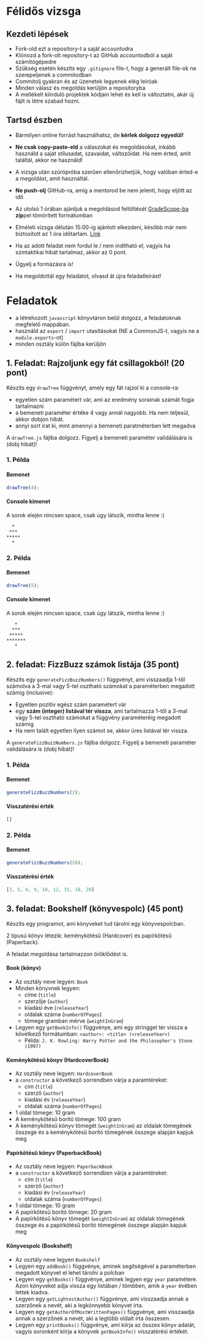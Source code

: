 # Félidős vizsga

## Kezdeti lépések

- Fork-old ezt a repository-t a saját accountodra
- Klónozd a fork-olt repository-t az GitHub accountodból a saját számítógépedre
- Szükség esetén készíts egy `.gitignore` file-t, hogy a generált file-ok ne szerepeljenek
  a commitodban
- Commitolj gyakran és az üzenetek legyenek elég leíróak
- Minden válasz és megoldás kerüljön a repositoryba
- A mellékelt kiinduló projektek kódjain lehet és kell is változtatni, akár új fájlt is létre szabad hozni.

## Tartsd észben

- Bármilyen online forrást használhatsz, de **kérlek dolgozz egyedül!**

- **Ne csak copy-paste-eld** a válaszokat és megoldásokat,
  inkább használd a saját stílusadat, szavaidat, változóidat.
  Ha nem érted, amit találtál, akkor ne használd!

- A vizsga után szúrópróba szerűen ellenőrizhetjük, hogy valóban érted-e a megoldást, amit használtál.

- **Ne push-olj** GitHub-ra, amíg a mentorod be nem jelenti, hogy eljött az idő

- Az utolsó 1 órában ajánljuk a megoldásod feltöltését
  [GradeScope-ba](https://www.gradescope.com/courses/328822/assignments/1651665) **zip**pel tömörített formátumban
  
- Elméleti vizsga délután 15:00-ig ajánlott elkezdeni, később már nem biztosított az 1 óra időtartam. [Link](https://www.gradescope.com/courses/328822/assignments/1705310)

- Ha az adott feladat nem fordul le / nem indítható el, vagyis ha szintaktikai hibát tartalmaz, akkor az 0 pont.

- Ügyelj a formázásra is!

- Ha megoldottál egy feladatot, olvasd át újra feladatleírást!

# Feladatok

- a létrehozott `javascript` könyvtáron belül dolgozz, a feladatoknak megfelelő mappában.
- használd az `export` / `import` utasításokat (NE a CommonJS-t, vagyis ne a `module.exports`-ot)
- minden osztály külön fájlba kerüljön

## 1. Feladat: Rajzoljunk egy fát csillagokból! (20 pont)

Készíts egy `drawTree` függvényt, amely egy fát rajzol ki a console-ra:
- egyetlen szám paramétert vár, ami az eredmény sorainak számát fogja tartalmazni
- a bemeneti paraméter értéke 4 vagy annál nagyobb. Ha nem teljesül, akkor dobjon hibát.
- annyi sort irat ki, mint amennyi a bemeneti paratméterben lett megadva

A `drawTree.js` fájlba dolgozz.
Figyelj a bemeneti paraméter validálására is (dobj hibát)!
  
### 1. Példa

#### Bemenet
```javascript
drawTree(4);
```

#### Console kimenet

A sorok elején nincsen space, csak úgy látszik, mintha lenne :)

```text
  *
 ***
*****
  *
```

### 2. Példa

#### Bemenet
```javascript
drawTree(5);
```

#### Console kimenet

A sorok elején nincsen space, csak úgy látszik, mintha lenne :)

```text
   *
  ***
 *****
*******
   *
```

## 2. feladat: FizzBuzz számok listája (35 pont)

Készíts egy `generateFizzBuzzNumbers()` függvényt,
ami visszaadja 1-től számolva a 3-mal vagy 5-tel osztható számokat a paraméterben
megadott számig (inclusive):
- Egyetlen pozitív egész szám paramétert vár
- egy **szám (integer) listával tér vissza**, ami tartalmazza
  1-től a 3-mal vagy 5-tel osztható számokat a függvény paraméteréig megadott számig
- Ha nem talált egyetlen ilyen számot se, akkor üres listával tér vissza.

A `generateFizzBuzzNumbers.js` fájlba dolgozz.
Figyelj a bemeneti paraméter validálására is (dobj hibát)!
  
### 1. Példa

#### Bemenet

```javascript
generateFizzBuzzNumbers(2);
```

#### Visszatérési érték

```javascript
[]
```

### 2. Példa

#### Bemenet

```javascript
generateFizzBuzzNumbers(20);
```

#### Visszatérési érték

```javascript
[3, 5, 6, 9, 10, 12, 15, 18, 20]
```

## 3. feladat: Bookshelf (könyvespolc) (45 pont)

Készíts egy programot, ami könyveket tud tárolni egy könyvespolcban.

2 típusú könyv létezik: keménykötésű (Hardcover) és papírkötésű (Paperback).

A feladat megoldása tartalmazzon öröklődést is.

#### Book (könyv)

- Az osztály neve legyen: `Book`
- Minden könyvnek legyen:
  - címe (`title`)
  - szerzője (`author`)
  - kiadási éve (`releaseYear`)
  - oldalak száma (`numberOfPages`)
  - tömege gramban mérve (`weightInGram`)
- Legyen egy `getBookInfo()` függvénye, ami egy stringgel tér vissza
  a következő formátumban: `<author>: <title> (<releaseYear>)`
  - Példa: `J. K. Rowling: Harry Potter and the Philosopher's Stone (1997)`
  

#### Keménykötésű könyv (HardcoverBook)

- Az osztály neve legyen: `HardcoverBook`
- a `constructor` a következő sorrendben várja a paramtéreket:
  - cím (`title`)
  - szerző (`author`)
  - kiadási év (`releaseYear`)
  - oldalak száma (`numberOfPages`)
- 1 oldal tömege: 10 gram
- A keménykötésű borító tömege: 100 gram
- A keménykötésű könyv tömegét (`weightInGram`) az oldalak tömegének összege
  és a keménykötésű borító tömegének összege alapján kapjuk meg

#### Papírkötésű könyv (PaperbackBook)

- Az osztály neve legyen: `PaperbackBook`
- a `constructor` a következő sorrendben várja a paramtéreket:
  - cím (`title`)
  - szerző (`author`)
  - kiadási év (`releaseYear`)
  - oldalak száma (`numberOfPages`)
- 1 oldal tömege: 10 gram
- A papírkötésű borító tömege: 20 gram
- A papírkötésű könyv tömegét (`weightInGram`) az oldalak tömegének összege
  és a papírkötésű borító tömegének összege alapján kapjuk meg

#### Könyvespolc (Bookshelf)

- Az osztály neve legyen `Bookshelf`
- Legyen egy `addBook()` függvénye, aminek segítségével a paraméterben 
  megadott könyvet el lehet tárolni a polcban
- Legyen egy `getBooks()` függvénye, aminek legyen egy `year` paramétere.
  Azon könyveket adja vissza egy listában / tömbben,
  amik a `year` évében lettek kiadva.
- Legyen egy `getLightestAuthor()` függvénye,
  ami visszaadja annak a szerzőnek a nevét,
  aki a legkönnyebb könyvet írta.
- Legyen egy `getAuthorOfMostWrittenPages()` függvénye,
  ami visszaadja annak a szerzőnek a nevét, aki a legtöbb oldalt írta összesen.
- Legyen egy `printBooks()` függvénye, ami kiírja az összes könyv adatát,
  vagyis soronként kiírja a könyvek `getBookInfo()` visszatérési értékét.

